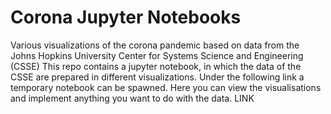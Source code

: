 # Corona Jupyter Notebooks
Various visualizations of the corona pandemic based on data from the Johns Hopkins University Center for Systems Science and Engineering (CSSE)
This repo contains a jupyter notebook, in which the data of the CSSE are prepared in different visualizations. 
Under the following link a temporary notebook can be spawned. Here you can view the visualisations and implement anything you want to do with the data.
LINK
